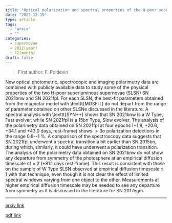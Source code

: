 ```yaml
---
title: "Optical polarization and spectral properties of the H-poor superluminous supernovae SN 2021bnw and SN 2021fpl"
date: "2022-12-15"
type: article
tags:
  - "arxiv"
  - ""
categories:
  - supernovae
  - 2022(year)
  - 12(month)
draft: false
---
```


> First author: F. Poidevin

 New optical photometric, spectrocopic and imaging polarimetry data are
combined with publicly available data to study some of the physical properties
of the two H-poor superluminous supernovae (SLSN) SN 2021bnw and SN 2021fpl.
For each SLSN, the best-fit parameters obtained from the magnetar model with
\texttt{MOSFiT} do not depart from the range of parameter obtained on other
SLSNe discussed in the literature. A spectral analysis with \texttt{SYN++}
shows that SN 2021bnw is a W Type, Fast evolver, while SN 2021fpl is a 15bn
Type, Slow evolver. The analysis of the polarimetry data obtained on SN 2021fpl
at four epochs (+1.8, +20.6, +34.1 and +43.0 days, rest-frame) shows $>
3\sigma$ polarization detections in the range 0.8--1 $\%$. A comparison of the
spectroscopy data suggests that SN 2021fpl underwent a spectral transition a
bit earlier than SN 2015bn, during which, similarly, it could have underwent a
polarization transition. The analysis of the polarimetry data obtained on SN
2021bnw do not show any departure from symmetry of the photosphere at an
empirical diffusion timescale of $\approx$ 2 (+81.1 days rest-frame). This
result is consistent with those on the sample of W Type SLSN observed at
empirical diffusion timescale $\le$ 1 with that technique, even though it is
not clear the effect of limited spectral windows varying from one object to the
other. Measurements at higher empirical diffusion timescale may be needed to
see any departure from symmetry as it is discussed in the literature for SN
2017egm.

---
[arxiv link](http://arxiv.org/abs/2212.07628v1)

[pdf link](http://arxiv.org/pdf/2212.07628v1)